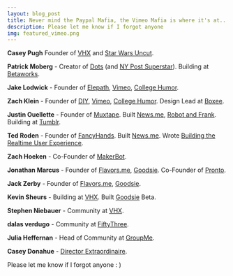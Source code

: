 ```yaml
---
layout: blog_post
title: Never mind the Paypal Mafia, the Vimeo Mafia is where it's at...
description: Please let me know if I forgot anyone
img: featured_vimeo.png
---
```


**Casey Pugh** Founder of [VHX](http://vhx.tv) and [Star Wars Uncut](http://www.starwarsuncut.com/).

<!-- more -->

**Patrick Moberg** - Creator of [Dots](https://itunes.apple.com/us/app/dots-a-game-about-connecting/id632285588?mt=8) (and [NY Post Superstar](http://www.nypost.com/p/news/regional/item_aPC53HBd7ng4OPSlBoOWWP)). Building at [Betaworks](http://betaworks.com).

**Jake Lodwick** - Founder of [Elepath](http://www.elepath.com/), [Vimeo](http://vimeo.com), [College Humor](http://collegehumor.com).

**Zach Klein** - Founder of [DIY](http://diy.org), [Vimeo](http://vimeo.com), [College Humor](http://collegehumor.com). Design Lead at [Boxee](http://www.boxee.tv).

**Justin Ouellette** - Founder of [Muxtape](http://muxtape.com). Built [News.me](http://news.me), [Robot and Frank](http://bits.blogs.nytimes.com/2012/07/13/one-on-one-justin-ouellette-designer-of-interfaces-for-robot-frank/). Building at [Tumblr](http://tumblr.com).

**Ted Roden** - Founder of [FancyHands](http://fancyhands.com). Built [News.me](http://news.me). Wrote [Building the Realtime User Experience](http://www.amazon.com/Building-Realtime-User-Experience-ebook/dp/B0043EWV7O).

**Zach Hoeken** - Co-Founder of [MakerBot](http://makerbot.com).

**Jonathan Marcus** - Founder of [Flavors.me](http://flavors.me), [Goodsie](http://goodsie.com). Co-Founder of [Pronto](http://pronto.com).

**Jack Zerby** - Founder of [Flavors.me](http://flavors.me), [Goodsie](http://goodsie.com).

**Kevin Sheurs** - Building at [VHX](http://vhx.tv). Built [Goodsie](http://goodsie.com) Beta.

**Stephen Niebauer** - Community at [VHX](http://vhx.tv).

**dalas verdugo** - Community at [FiftyThree](http://www.fiftythree.com/).

**Julia Heffernan** - Head of Community at [GroupMe](http://groupme.com).

**Casey Donahue** - [Director Extraordinaire](https://vimeo.com/caseydonahue).

Please let me know if I forgot anyone : )
